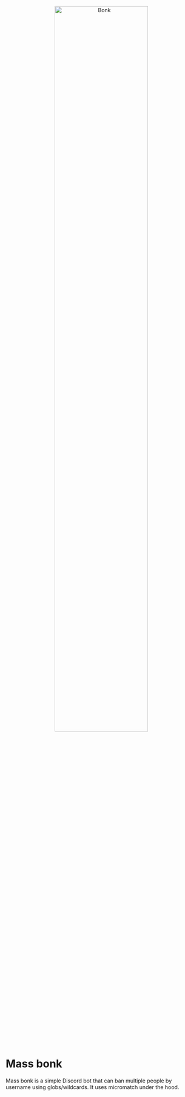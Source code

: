 <p align="center">
  <img style="width: 70%;" src="https://images.unsplash.com/photo-1575908393823-8e6ee16403d8?format=jpeg&fit=crop&w=967&h=450&q=80" alt="Bonk">
</p>

# Mass bonk
Mass bonk is a simple Discord bot that can ban multiple people by username using globs/wildcards. It uses micromatch under the hood.
